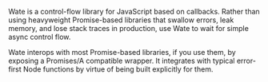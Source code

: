 Wate is a control-flow library for JavaScript based on callbacks. Rather than
using heavyweight Promise-based libraries that swallow errors, leak memory, and
lose stack traces in production, use Wate to wait for simple async control
flow.

Wate interops with most Promise-based libraries, if you use them, by exposing a
Promises/A compatible wrapper. It integrates with typical error-first Node
functions by virtue of being built explicitly for them.
